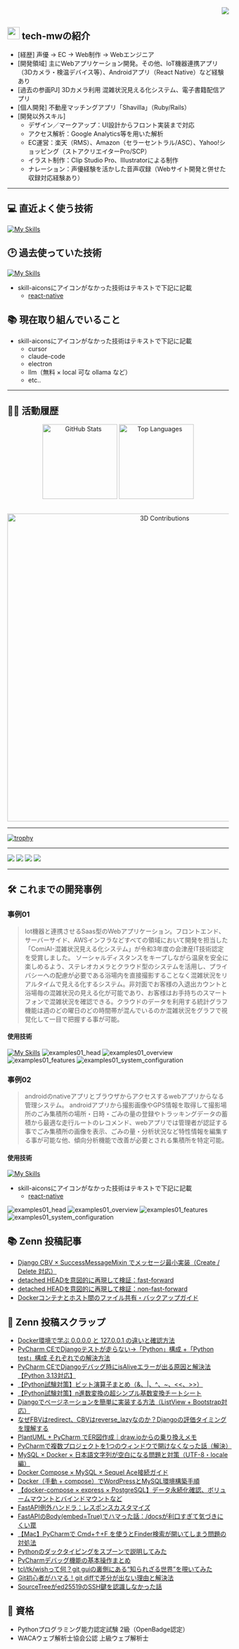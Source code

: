 <div align="right">
  <img src="https://komarev.com/ghpvc/?username=tech-mw" />
</div>

## <img src="https://media.giphy.com/media/hvRJCLFzcasrR4ia7z/giphy.gif" width="28"> tech-mwの紹介
- [経歴] 声優 → EC → Web制作 → Webエンジニア
- [開発領域] 主にWebアプリケーション開発。その他、IoT機器連携アプリ（3Dカメラ・検温デバイス等）、Androidアプリ（React Native）など経験あり
- [過去の参画PJ] 3Dカメラ利用 混雑状況見える化システム、電子書籍配信アプリ
- [個人開発] 不動産マッチングアプリ「Shavilla」（Ruby/Rails）
- [開発以外スキル]
  - デザイン／マークアップ：UI設計からフロント実装まで対応  
  - アクセス解析：Google Analytics等を用いた解析
  - EC運営：楽天（RMS）、Amazon（セラーセントラル/ASC）、Yahoo!ショッピング（ストアクリエイターPro/SCP）  
  - イラスト制作：Clip Studio Pro、Illustratorによる制作  
  - ナレーション：声優経験を活かした音声収録（Webサイト開発と併せた収録対応経験あり）

---


## 💻 直近よく使う技術
[![My Skills](https://skillicons.dev/icons?i=python,django,mysql,docker,linux,vim,aws,pycharm,vscode,github,git&perline=15)](https://skillicons.dev)
## 🕑 過去使っていた技術
[![My Skills](https://skillicons.dev/icons?i=html,css,sass,bootstrap,jquery,javascript,ts,react,redux,vue,nodejs,express,fastapi,php,laravel,ruby,rails,postgres,redis,ubuntu,nginx,heroku,jenkins,sentry,postman,wordpress,bitbucket,npm,yarn,phpstorm,eclipse,atom,notion,md,ps,ai,xd,figma,anaconda&perline=15)](https://skillicons.dev)  
- skill-aiconsにアイコンがなかった技術はテキストで下記に記載
  - [react-native](https://reactnative.dev/)

## 📚 現在取り組んでいること
- skill-aiconsにアイコンがなかった技術はテキストで下記に記載
  - cursor
  - claude-code
  - electron
  - llm（無料 × local 可な ollama など）
  - etc..

---


## 🏃‍♀️ 活動履歴
<!-- GitHub Stats -->
<p align="center">
  <img alt="GitHub Stats" height="170px"
       src="https://github-readme-stats.vercel.app/api?username=tech-mw&theme=vue-dark&show_icons=true" />
  <img alt="Top Languages" height="170px"
       src="https://github-readme-stats.vercel.app/api/top-langs/?username=tech-mw&theme=vue-dark&layout=compact" />
</p>

<!-- 3D Contributions -->
<p align="center" style="margin-top: 30px;">
  <picture>
    <source media="(prefers-color-scheme: dark)"  srcset="./profile-3d-contrib/profile-night-rainbow.svg" />
    <source media="(prefers-color-scheme: light)" srcset="./profile-3d-contrib/profile-season-animate.svg" />
    <img src="./profile-3d-contrib/profile-night-rainbow.svg" width="700" alt="3D Contributions" />
  </picture>
</p>

---

<!-- Trophy -->
[![trophy](https://github-profile-trophy.vercel.app/?username=tech-mw&theme=onedark)](https://github.com/ryo-ma/github-profile-trophy)

---

<!-- Summary Cards -->
![](http://github-profile-summary-cards.vercel.app/api/cards/profile-details?username=tech-mw&theme=gruvbox)
![](http://github-profile-summary-cards.vercel.app/api/cards/repos-per-language?username=tech-mw&theme=gruvbox)
![](http://github-profile-summary-cards.vercel.app/api/cards/most-commit-language?username=tech-mw&theme=gruvbox)
![](http://github-profile-summary-cards.vercel.app/api/cards/stats?username=tech-mw&theme=gruvbox)

---
## 🛠 これまでの開発事例
### 事例01
> Iot機器と連携させるSaas型のWebアプリケーション。フロントエンド、サーバーサイド、AWSインフラなどすべての領域において開発を担当した「ComiAI-混雑状況見える化システム」が令和3年度の会津産IT技術認定を受賞しました。
> ソーシャルディスタンスをキープしながら温泉を安全に楽しめるよう、ステレオカメラとクラウド型のシステムを活用し、プライバシーへの配慮が必要である浴場内を直接撮影することなく混雑状況をリアルタイムで見える化するシステム。非対面でお客様の入退出カウントと浴場毎の混雑状況の見える化が可能であり、お客様はお手持ちのスマートフォンで混雑状況を確認できる。クラウドのデータを利用する統計グラフ機能は週のどの曜日のどの時間帯が混んでいるのか混雑状況をグラフで視覚化して一目で把握する事が可能。

#### 使用技術
[![My Skills](https://skillicons.dev/icons?i=js,react,nodejs,express,linux,vim,aws,vscode,github,git&perline=15)](https://skillicons.dev)
![examples01_head](./images/development_examples01_1.svg)
![examples01_overview](./images/development_examples01_2.svg)
![examples01_features](./images/development_examples01_3.svg)
![examples01_system_configuration](./images/development_examples01_4.svg)

### 事例02
> androidのnativeアプリとブラウザからアクセスするwebアプリからなる管理システム。 androidアプリから撮影画像やGPS情報を取得して撮影場所のごみ集積所の場所・日時・ごみの量の登録やトラッキングデータの蓄積から最適な走行ルートのレコメンド、webアプリでは管理者が認証する事でごみ集積所の画像を表示、ごみの量・分析状況など特性情報を編集する事が可能な他、傾向分析機能で改善が必要とされる集積所を特定可能。

#### 使用技術
[![My Skills](https://skillicons.dev/icons?i=js,react,nodejs,express,linux,vim,aws,vscode,github,git&perline=15)](https://skillicons.dev)
- skill-aiconsにアイコンがなかった技術はテキストで下記に記載
  - [react-native](https://reactnative.dev/)

![examples01_head](./images/development_examples02_1.svg)
![examples01_overview](./images/development_examples02_2.svg)
![examples01_features](./images/development_examples02_3.svg)
![examples01_system_configuration](./images/development_examples02_4.svg)

## 📚 Zenn 投稿記事
<!-- BLOG-POST-LIST:START -->
- [Django CBV × SuccessMessageMixin でメッセージ最小実装（Create / Delete 対応）](https://zenn.dev/tech_mw/articles/8493482e8a296e)
- [detached HEADを意図的に再現して検証：fast-forward](https://zenn.dev/tech_mw/articles/32b7f269f99eb6)
- [detached HEADを意図的に再現して検証：non-fast-forward](https://zenn.dev/tech_mw/articles/58623069e633b2)
- [Dockerコンテナとホスト間のファイル共有・バックアップガイド](https://zenn.dev/tech_mw/articles/f20460bf1882ae)
<!-- BLOG-POST-LIST:END -->

## 🧾 Zenn 投稿スクラップ
- [Docker環境で学ぶ 0.0.0.0 と 127.0.0.1 の違いと確認方法](https://zenn.dev/tech_mw/scraps/867535328bbb2f)
- [PyCharm CEでDjangoテストが走らない→「Python」構成 +「Python test」構成 それぞれでの解決方法](https://zenn.dev/tech_mw/scraps/012acdb3fe0355)
- [PyCharm CEでDjangoデバッグ時にisAliveエラーが出る原因と解決法【Python 3.13対応】](https://zenn.dev/tech_mw/scraps/ef75be3b446e03)
- [【Python試験対策】ビット演算子まとめ（&、|、^、~、<<、>>）](https://zenn.dev/tech_mw/scraps/4ecb9f97f7e24c)
- [【Python試験対策】n進数変換の超シンプル基数変換チートシート](https://zenn.dev/tech_mw/scraps/b70956b196fb58)
- [Djangoでページネーションを簡単に実装する方法（ListView + Bootstrap対応）](https://zenn.dev/tech_mw/scraps/8beca5d8db8af3)
- [なぜFBVはredirect、CBVはreverse_lazyなのか？Djangoの評価タイミングを理解する](https://zenn.dev/tech_mw/scraps/d6c5a13e1b56dd)
- [PlantUML + PyCharm でER図作成｜draw.ioからの乗り換えメモ](https://zenn.dev/tech_mw/scraps/3d23260e0cd5dc)
- [PyCharmで複数プロジェクトを1つのウィンドウで開けなくなった話（解決）](https://zenn.dev/tech_mw/scraps/ef36d1a6147208)
- [MySQL × Docker × 日本語文字列が空白になる問題と対策（UTF-8・locale編）](https://zenn.dev/tech_mw/scraps/6c852e8a92910a)
- [Docker Compose × MySQL × Sequel Ace接続ガイド](https://zenn.dev/tech_mw/scraps/980d80c033d0c0)
- [Docker（手動 + compose）でWordPressとMySQL環境構築手順](https://zenn.dev/tech_mw/scraps/dd73ac4159c154)
- [【docker-compose × express × PostgreSQL】データ永続化確認、ボリュームマウントとバインドマウントなど](https://zenn.dev/tech_mw/scraps/65e66307eed7f8)
- [FastAPI例外ハンドラ：レスポンスカスタマイズ](https://zenn.dev/tech_mw/scraps/bd69effdce24ae)
- [FastAPIのBody(embed=True)でハマった話：/docsが利口すぎて気づきにくい罠](https://zenn.dev/tech_mw/scraps/aa8e017fac75c3)
- [【Mac】PyCharmで Cmd+↑+F を使うとFinder検索が開いてしまう問題の対処法](https://zenn.dev/tech_mw/scraps/2ff3528dd6ba3e)
- [Pythonのダックタイピングをスプーンで説明してみた](https://zenn.dev/tech_mw/scraps/9a93b308e607d9)
- [PyCharmデバッグ機能の基本操作まとめ](https://zenn.dev/tech_mw/scraps/8a7173c90de3a9)
- [tcl/tk/wishって何？git guiの裏側にある“知られざる世界”を覗いてみた](https://zenn.dev/tech_mw/scraps/0d5cfc5b63c8ab)
- [Git初心者がハマる！git diffで差分が出ない理由と解決法](https://zenn.dev/tech_mw/scraps/05fd3bc7219100)
- [SourceTreeがed25519のSSH鍵を認識しなかった話](https://zenn.dev/tech_mw/scraps/6c7abac2abe5d5)

## 📝 資格
- Pythonプログラミング能力認定試験 2級（OpenBadge認定）
- WACAウェブ解析士協会公認 上級ウェブ解析士


